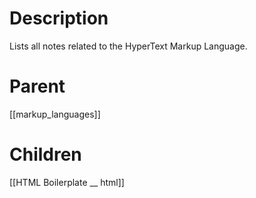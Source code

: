 # Description
Lists all notes related to the HyperText Markup Language.

# Parent
[[markup_languages]]

# Children
[[HTML Boilerplate __ html]]